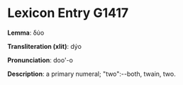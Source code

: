 # Lexicon Entry G1417

**Lemma**: δύο

**Transliteration (xlit)**: dýo

**Pronunciation**: doo'-o

**Description**:
a primary numeral; "two":--both, twain, two.

